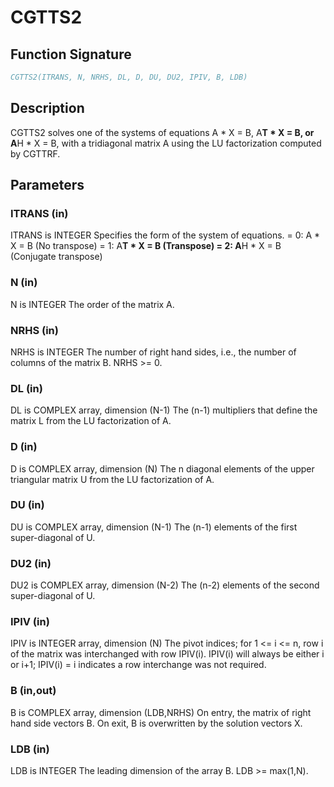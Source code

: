 # CGTTS2

## Function Signature

```fortran
CGTTS2(ITRANS, N, NRHS, DL, D, DU, DU2, IPIV, B, LDB)
```

## Description


 CGTTS2 solves one of the systems of equations
    A * X = B,  A**T * X = B,  or  A**H * X = B,
 with a tridiagonal matrix A using the LU factorization computed
 by CGTTRF.

## Parameters

### ITRANS (in)

ITRANS is INTEGER Specifies the form of the system of equations. = 0: A * X = B (No transpose) = 1: A**T * X = B (Transpose) = 2: A**H * X = B (Conjugate transpose)

### N (in)

N is INTEGER The order of the matrix A.

### NRHS (in)

NRHS is INTEGER The number of right hand sides, i.e., the number of columns of the matrix B. NRHS >= 0.

### DL (in)

DL is COMPLEX array, dimension (N-1) The (n-1) multipliers that define the matrix L from the LU factorization of A.

### D (in)

D is COMPLEX array, dimension (N) The n diagonal elements of the upper triangular matrix U from the LU factorization of A.

### DU (in)

DU is COMPLEX array, dimension (N-1) The (n-1) elements of the first super-diagonal of U.

### DU2 (in)

DU2 is COMPLEX array, dimension (N-2) The (n-2) elements of the second super-diagonal of U.

### IPIV (in)

IPIV is INTEGER array, dimension (N) The pivot indices; for 1 <= i <= n, row i of the matrix was interchanged with row IPIV(i). IPIV(i) will always be either i or i+1; IPIV(i) = i indicates a row interchange was not required.

### B (in,out)

B is COMPLEX array, dimension (LDB,NRHS) On entry, the matrix of right hand side vectors B. On exit, B is overwritten by the solution vectors X.

### LDB (in)

LDB is INTEGER The leading dimension of the array B. LDB >= max(1,N).

